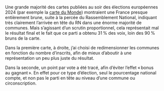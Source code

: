 Une grande majorité des cartes publiées au soir des élections européennes 2024 (par exemple la
[carte du Monde](https://www.lemonde.fr/resultats-europeennes-2024/)) montraient une France presque
entièrement brune, suite à la percée du Rassemblement National, indiquant très clairement l’arrivée
en tête du RN dans une énorme majorité de communes. Mais s’agissant d’un scrutin proportionnel, cela
représentait mal le résultat final et le fait que ce parti a obtenu 31 % des voix, loin des 90 %
bruns de la carte.

Dans la première carte, à droite, j’ai choisi de redimensionner les communes en fonction du nombre
d’inscrits, afin de mieux d’aboutir à une représentation un peu plus juste du résultat.

Dans la seconde, un point par vote a été tracé, afin d’éviter l’effet « bonus au gagnant ». En effet
pour ce type d’élection, seul le pourcentage national compte, et non pas le parti en tête au niveau
d’une commune ou circonscription.
